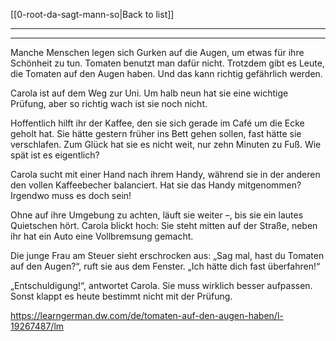 [[0-root-da-sagt-mann-so|Back to list]]

---
---

Manche Menschen legen sich Gurken auf die Augen, um etwas für ihre Schönheit zu tun. Tomaten benutzt man dafür nicht. Trotzdem gibt es Leute, die Tomaten auf den Augen haben. Und das kann richtig gefährlich werden.
  
Carola ist auf dem Weg zur Uni. Um halb neun hat sie eine wichtige Prüfung, aber so richtig wach ist sie noch nicht.

Hoffentlich hilft ihr der Kaffee, den sie sich gerade im Café um die Ecke geholt hat. Sie hätte gestern früher ins Bett gehen sollen, fast hätte sie verschlafen. Zum Glück hat sie es nicht weit, nur zehn Minuten zu Fuß. Wie spät ist es eigentlich? 

Carola sucht mit einer Hand nach ihrem Handy, während sie in der anderen den vollen Kaffeebecher balanciert. Hat sie das Handy mitgenommen? Irgendwo muss es doch sein! 

Ohne auf ihre Umgebung zu achten, läuft sie weiter –, bis sie ein lautes Quietschen hört. Carola blickt hoch: Sie steht mitten auf der Straße, neben ihr hat ein Auto eine Vollbremsung gemacht. 

Die junge Frau am Steuer sieht erschrocken aus: „Sag mal, hast du Tomaten auf den Augen?“, ruft sie aus dem Fenster. „Ich hätte dich fast überfahren!“ 

„Entschuldigung!“, antwortet Carola. Sie muss wirklich besser aufpassen. Sonst klappt es heute bestimmt nicht mit der Prüfung.

 https://learngerman.dw.com/de/tomaten-auf-den-augen-haben/l-19267487/lm